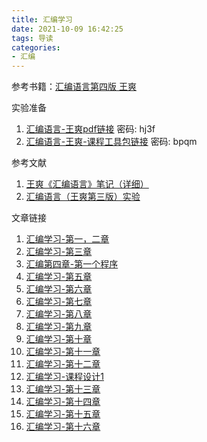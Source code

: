 ```yaml
---
title: 汇编学习
date: 2021-10-09 16:42:25
tags: 导读
categories:
- 汇编
---
```


参考书籍：[汇编语言第四版 王爽](https://item.jd.com/12841436.html)

 实验准备
1. [汇编语言-王爽pdf链接](https://pan.baidu.com/s/1LYNHhW_QrmAW01nxRTNOfQ) 密码: hj3f
2. [汇编语言-王爽-课程工具包链接](https://pan.baidu.com/s/1tV_7eXnlQMfAxMYil02Qtw)  密码: bpqm


参考文献
1. [王爽《汇编语言》笔记（详细）](https://blog.csdn.net/qq_39654127/article/details/88698911)
2. [汇编语言（王爽第三版）实验](https://www.cnblogs.com/Base-Of-Practice/articles/6883940.html)

文章链接

1. [汇编学习-第一，二章](https://isam2016.cn/2021/09/01/assembly/%E6%B1%87%E7%BC%96%E5%AD%A6%E4%B9%A0-%E7%AC%AC%E4%B8%80%EF%BC%8C%E4%BA%8C%E7%AB%A0/)
2. [汇编学习-第三章](https://isam2016.cn/2021/09/03/assembly/%E6%B1%87%E7%BC%96%E5%AD%A6%E4%B9%A0-%E7%AC%AC%E4%B8%89%E7%AB%A0/)
3. [汇编第四章-第一个程序](https://isam2016.cn/2021/09/03/assembly/%E6%B1%87%E7%BC%96%E5%AD%A6%E4%B9%A0-%E7%AC%AC%E5%9B%9B%E7%AB%A0/)
4. [汇编学习-第五章](https://isam2016.cn/2021/09/04/assembly/%E6%B1%87%E7%BC%96%E5%AD%A6%E4%B9%A0-%E7%AC%AC%E4%BA%94%E7%AB%A0/)
5. [汇编学习-第六章](https://isam2016.cn/2021/09/06/assembly/%E6%B1%87%E7%BC%96%E5%AD%A6%E4%B9%A0-%E7%AC%AC%E5%85%AD%E7%AB%A0/)
6. [汇编学习-第七章](https://isam2016.cn/2021/09/08/assembly/%E6%B1%87%E7%BC%96%E5%AD%A6%E4%B9%A0-%E7%AC%AC%E4%B8%83%E7%AB%A0/)
7. [汇编学习-第八章](https://isam2016.cn/2021/09/08/assembly/%E6%B1%87%E7%BC%96%E5%AD%A6%E4%B9%A0-%E7%AC%AC%E5%85%AB%E7%AB%A0/)
8. [汇编学习-第九章](https://isam2016.cn/2021/09/13/assembly/%E6%B1%87%E7%BC%96%E5%AD%A6%E4%B9%A0-%E7%AC%AC%E4%B9%9D%E7%AB%A0/)
9. [汇编学习-第十章](https://isam2016.cn/2021/09/17/assembly/%E6%B1%87%E7%BC%96%E5%AD%A6%E4%B9%A0-%E7%AC%AC%E5%8D%81%E7%AB%A0/)
10. [汇编学习-第十一章](https://isam2016.cn/2021/09/23/assembly/%E6%B1%87%E7%BC%96%E5%AD%A6%E4%B9%A0-%E7%AC%AC%E5%8D%81%E4%B8%80%E7%AB%A0/)
11. [汇编学习-第十二章](https://isam2016.cn/2021/09/23/assembly/%E6%B1%87%E7%BC%96%E5%AD%A6%E4%B9%A0-%E7%AC%AC%E5%8D%81%E4%BA%8C%E7%AB%A0/)
12. [汇编学习-课程设计1](https://isam2016.cn/2021/09/25/assembly/%E6%B1%87%E7%BC%96%E5%AD%A6%E4%B9%A0-%E8%AF%BE%E7%A8%8B%E8%AE%BE%E8%AE%A11/)
13. [汇编学习-第十三章](https://isam2016.cn/2021/09/29/assembly/%E6%B1%87%E7%BC%96%E5%AD%A6%E4%B9%A0-%E7%AC%AC%E5%8D%81%E4%B8%89%E7%AB%A0/)
14. [汇编学习-第十四章](https://isam2016.cn/2021/09/29/assembly/%E6%B1%87%E7%BC%96%E5%AD%A6%E4%B9%A0-%E7%AC%AC%E5%8D%81%E5%9B%9B%E7%AB%A0/)
15. [汇编学习-第十五章](https://isam2016.cn/2021/09/30/assembly/%E6%B1%87%E7%BC%96%E5%AD%A6%E4%B9%A0-%E7%AC%AC%E5%8D%81%E4%BA%94%E7%AB%A0/)
16. [汇编学习-第十六章](https://isam2016.cn/2021/10/09/assembly/%E6%B1%87%E7%BC%96%E5%AD%A6%E4%B9%A0-%E7%AC%AC%E5%8D%81%E5%85%AD%E7%AB%A0/)